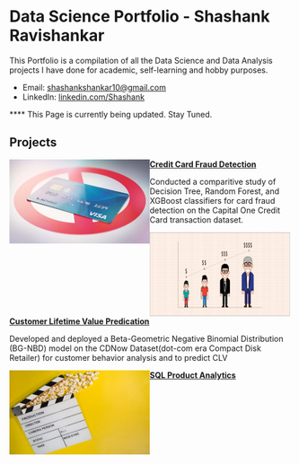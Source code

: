# Data Science Portfolio - Shashank Ravishankar

This Portfolio is a compilation of all the Data Science and Data Analysis projects I have done for academic, self-learning and hobby purposes. 

   * Email: shashankshankar10@gmail.com
   * LinkedIn: [linkedin.com/Shashank](https://www.linkedin.com/in/shashank-ravishankarutd/)

**** This Page is currently being updated. Stay Tuned.

## Projects

<img align="left" width="250" height="150" src="https://github.com/Shashank1998-code/Portfolio/blob/main/Images/Creditcard.jpg"> **[Credit Card Fraud Detection](https://github.com/Shashank1998-code/Credit-Fraud-Detection-CapitalOneTransactions)**

Conducted a comparitive study of Decision Tree, Random Forest, and XGBoost classifiers for card fraud detection on the Capital One Credit Card transaction dataset.


<img align="left" width="250" height="150" src="https://github.com/Shashank1998-code/CLV/blob/main/clv.png"> **[Customer Lifetime Value Predication](https://github.com/Shashank1998-code/CLV)**

Developed and deployed a Beta-Geometric Negative Binomial Distribution (BG-NBD) model on the CDNow Dataset(dot-com era Compact Disk Retailer) for customer behavior analysis and to predict CLV

<img align="left" width="250" height="150" src="https://github.com/Shashank1998-code/Product-and-Customer-Analytics---SQL/blob/main/Movies.jpg"> **[SQL Product Analytics](https://github.com/Shashank1998-code/Product-and-Customer-Analytics---SQL)**



